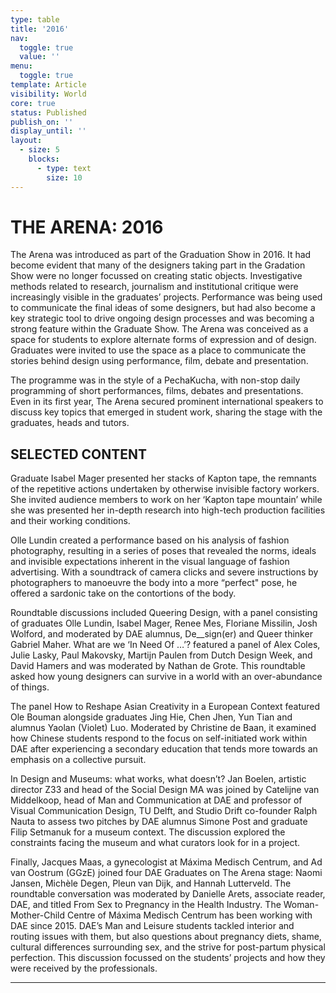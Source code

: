 ```yaml
---
type: table
title: '2016'
nav:
  toggle: true
  value: ''
menu:
  toggle: true
template: Article
visibility: World
core: true
status: Published
publish_on: ''
display_until: ''
layout:
  - size: 5
    blocks:
      - type: text
        size: 10
---
```


# THE ARENA: 2016
The Arena was introduced as part of the Graduation Show in 2016. It had become evident that many of the designers taking part in the Gradation Show were no longer focussed on creating static objects. Investigative methods related to research, journalism and institutional critique were increasingly visible in the graduates’ projects. Performance was being used to communicate the final ideas of some designers, but had also become a key strategic tool to drive ongoing design processes and was becoming a strong feature within the Graduate Show. The Arena was conceived as a space for students to explore alternate forms of expression and of design. Graduates were invited to use the space as a place to communicate the stories behind design using performance, film, debate and presentation. 
 
The programme was in the style of a PechaKucha, with non-stop daily programming of short performances, films, debates and presentations. Even in its first year, The Arena secured prominent international speakers to discuss key topics that emerged in student work, sharing the stage with the graduates, heads and tutors. 

## SELECTED CONTENT
Graduate Isabel Mager presented her stacks of Kapton tape, the remnants of the repetitive actions undertaken by otherwise invisible factory workers. She invited audience members to work on her ‘Kapton tape mountain’ while she was presented her in-depth research into high-tech production facilities and their working conditions. 
 
Olle Lundin created a performance based on his analysis of fashion photography, resulting in a series of poses that revealed the norms, ideals and invisible expectations inherent in the visual language of fashion advertising. With a soundtrack of camera clicks and severe instructions by photographers to manoeuvre the body into a more “perfect" pose, he offered a sardonic take on the contortions of the body. 

Roundtable discussions included Queering Design, with a panel consisting of graduates Olle Lundin, Isabel Mager, Renee Mes, Floriane Missilin, Josh Wolford, and moderated by DAE alumnus, De__sign(er) and Queer thinker Gabriel Maher. What are we ‘In Need Of …’? featured a panel of Alex Coles, Julie Lasky, Paul Makovsky, Martijn Paulen from Dutch Design Week, and David Hamers and was moderated by Nathan de Grote. This roundtable asked how young designers can survive in a world with an over-abundance of things.
 
The panel How to Reshape Asian Creativity in a European Context featured Ole Bouman alongside graduates Jing Hie, Chen Jhen, Yun Tian and alumnus Yaolan (Violet) Luo. Moderated by Christine de Baan, it examined how Chinese students respond to the focus on self-initiated work within DAE after experiencing a secondary education that tends more towards an emphasis on a collective pursuit. 

In Design and Museums: what works, what doesn’t? Jan Boelen, artistic director Z33 and head of the Social Design MA was joined by Catelijne van Middelkoop, head of Man and Communication at DAE and professor of Visual Communication Design, TU Delft, and Studio Drift co-founder Ralph Nauta to assess two pitches by DAE alumnus Simone Post and graduate Filip Setmanuk for a museum context. The discussion explored the constraints facing the museum and what curators look for in a project. 
 
Finally, Jacques Maas, a gynecologist at Máxima Medisch Centrum, and Ad van Oostrum (GGzE) joined four DAE Graduates on The Arena stage: Naomi Jansen, Michèle Degen, Pleun van Dijk, and Hannah Lutterveld. The roundtable conversation was moderated by Danielle Arets, associate reader, DAE, and titled From Sex to Pregnancy in the Health Industry. The Woman-Mother-Child Centre of Máxima Medisch Centrum has been working with DAE since 2015. DAE’s Man and Leisure students tackled interior and routing issues with them, but also questions about pregnancy diets, shame, cultural differences surrounding sex, and the strive for post-partum physical perfection. This discussion focussed on the students’ projects and how they were received by the professionals.

---
